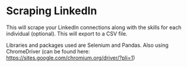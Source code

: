 # Scraping LinkedIn

This will scrape your LinkedIn connections along with the skills for each individual (optional). This will export to a CSV file.

Libraries and packages used are Selenium and Pandas. Also using ChromeDriver (can be found here: https://sites.google.com/chromium.org/driver/?pli=1)
